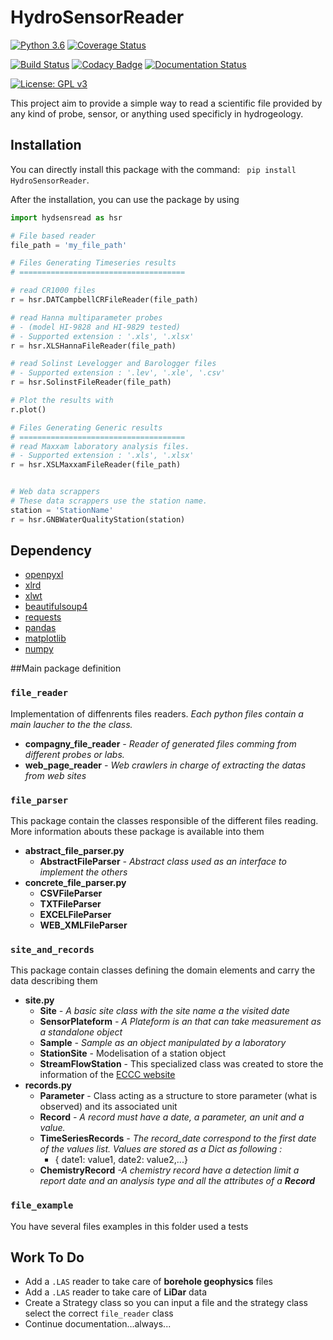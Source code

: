 # HydroSensorReader


[![Python 3.6](https://img.shields.io/badge/python-3.6-blue.svg)](https://www.python.org/downloads/release/python-360/)
[![Coverage Status](https://coveralls.io/repos/github/x-malet/scientific_file_reader/badge.svg?branch=master)](https://coveralls.io/github/x-malet/scientific_file_reader?branch=master)

[![Build Status](https://travis-ci.org/x-malet/HydroSensorReader.svg?branch=master)](https://travis-ci.org/x-malet/HydroSensorReader)
[![Codacy Badge](https://api.codacy.com/project/badge/Grade/2818f21a4dcd493a83aeb8aa83885395)](https://www.codacy.com/app/maletxa/HydroSensorReader?utm_source=github.com&amp;utm_medium=referral&amp;utm_content=x-malet/HydroSensorReader&amp;utm_campaign=Badge_Grade)
[![Documentation Status](https://readthedocs.org/projects/hydrosensorreader/badge/?version=latest)](http://hydrosensorreader.readthedocs.io/en/latest/?badge=latest)

[![License: GPL v3](https://img.shields.io/badge/License-GPL%20v3-blue.svg)](https://www.gnu.org/licenses/gpl-3.0)


This project aim to provide a simple way to read a scientific file provided by any
kind of probe, sensor, or anything used specificly in hydrogeology.

## Installation

You can directly install this package with the command:
` pip install HydroSensorReader`.

After the installation, you can use the package by using 
```python
import hydsensread as hsr

# File based reader
file_path = 'my_file_path'

# Files Generating Timeseries results
# =====================================

# read CR1000 files
r = hsr.DATCampbellCRFileReader(file_path)

# read Hanna multiparameter probes 
# - (model HI-9828 and HI-9829 tested)
# - Supported extension : '.xls', '.xlsx'
r = hsr.XLSHannaFileReader(file_path)

# read Solinst Levelogger and Barologger files
# - Supported extension : '.lev', '.xle', '.csv'
r = hsr.SolinstFileReader(file_path)

# Plot the results with
r.plot()

# Files Generating Generic results
# =====================================
# read Maxxam laboratory analysis files.
# - Supported extension : '.xls', '.xlsx'
r = hsr.XSLMaxxamFileReader(file_path)


# Web data scrappers 
# These data scrappers use the station name.
station = 'StationName'
r = hsr.GNBWaterQualityStation(station)


```


## Dependency

- [openpyxl](https://openpyxl.readthedocs.io/en/default/)
- [xlrd](http://www.python-excel.org/)
- [xlwt](http://www.python-excel.org/)
- [beautifulsoup4](https://www.crummy.com/software/BeautifulSoup/)
- [requests](http://docs.python-requests.org/en/master/)
- [pandas](https://pandas.pydata.org/)
- [matplotlib](https://matplotlib.org/)
- [numpy](http://www.numpy.org/)



##Main package definition

### `file_reader`

Implementation of diffenrents files readers. _Each python files contain a main laucher to the the class._

* __compagny_file_reader__
_- Reader of generated files comming from different probes or labs._
* __web_page_reader__
_- Web crawlers in charge of extracting the datas from web sites_

### `file_parser`


This package contain the classes responsible of the different files reading. More information abouts these package is available into them
* __abstract_file_parser.py__
    * __AbstractFileParser__
    _- Abstract class used as an interface to implement the others_
* __concrete_file_parser.py__
    * __CSVFileParser__
    * __TXTFileParser__
    * __EXCELFileParser__
    * __WEB_XMLFileParser__

### `site_and_records`

This package contain classes defining the domain elements and carry the data describing them
* __site.py__
    * __Site__
        _- A basic site class with the site name a the visited date_
    * __SensorPlateform__
        _- A Plateform is an that can take measurement as
                                 a standalone object_
    * __Sample__
        _- Sample as an object manipulated by a laboratory_
    * __StationSite__ - Modelisation of a station object
    * __StreamFlowStation__ - This specialized class was created to store the information of the [ECCC website](http://climate.weather.gc.ca/historical_data/search_historic_data_e.html)
* __records.py__
    * __Parameter__ - Class acting as a structure to store parameter (what is observed) and its associated unit
    * __Record__ 
    _- A record must have a date, a parameter, an unit and a value._
    * __TimeSeriesRecords__ 
    _- The record_date correspond to the first date of the values list. Values are stored as a Dict as following :_
        - { date1: value1, date2: value2,...}
    * __ChemistryRecord__
    _-A chemistry record have a detection limit a report date and an analysis type and all the attributes of a __Record___
        
### `file_example`


You have several files examples in this folder used a tests
    
    
## Work To Do

-   Add a `.LAS` reader to take care of __borehole geophysics__ files
-   Add a `.LAS` reader to take care of __LiDar__ data
-   Create a Strategy class so you can input a file and the strategy class select the correct `file_reader` class
-   Continue documentation...always...

    

   